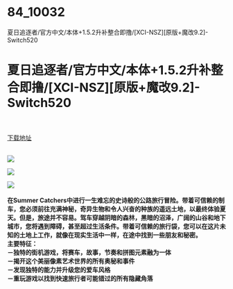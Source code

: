 # 84_10032
夏日追逐者/官方中文/本体+1.5.2升补整合即撸/[XCI-NSZ][原版+魔改9.2]-Switch520
# 夏日追逐者/官方中文/本体+1.5.2升补整合即撸/[XCI-NSZ][原版+魔改9.2]-Switch520
 <br/></br>
[下载地址](https://www.switch520.cc/article/10032 "下载地址")
<br/></br>

<p><strong><img src="https://www.switch520.cc/muke_img/upload_art_editor_20210302-1_c81fedfded935d0673e377b89a4592c7.jpg"></strong></p>
<p><strong><img src="https://www.switch520.cc/muke_img/upload_art_editor_20210302-1_b189c5bf5ca18bfaa2124ed863af9862.jpg"></strong></p>
<p><strong><img src="https://www.switch520.cc/muke_img/upload_art_editor_20210302-1_891356f8fafb0b55fabd41ca74829c6b.jpg">&nbsp;</strong></p>
<p><strong> 在Summer Catchers中进行一生难忘的史诗般的公路旅行冒险。带着可信赖的制车，您必须前往充满神秘，奇异生物和令人兴奋的种族的遥远土地，以最终体验夏天。但是，旅途并不容易。驾车穿越阴暗的森林，黑暗的沼泽，广阔的山谷和地下城市，您将遇到障碍，甚至超过生活条件。带着可信赖的旅行袋，您可以在这片未知的土地上工作，就像在现实生活中一样，在途中找到一些朋友和秘密。</strong><br>
<strong>主要特征：</strong><br>
<strong>－独特的街机游戏，将赛车，故事，节奏和拼图元素融为一体</strong><br>
<strong>－揭开这个美丽像素艺术世界的所有奥秘和事件</strong><br>
<strong>－发现独特的能力并升级您的爱车风格</strong><br>
<strong>－重玩游戏以找到快速旅行者可能错过的所有隐藏角落</strong></p>
